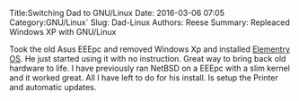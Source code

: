Title:Switching Dad to GNU/Linux 
Date: 2016-03-06 07:05
Category:GNU/Linux` 
Slug: Dad-Linux 
Authors: Reese
Summary: Repleaced Windows XP with GNU/Linux

Took the old Asus EEEpc and removed Windows Xp and installed [Elementry OS](https://elementary.io/). He just started using it with no instruction.
Great way to bring back old hardware to life. I have previously ran NetBSD on a EEEpc with a slim kernel and it worked great.
All I have left to do for his install. Is setup the Printer and automatic updates.
